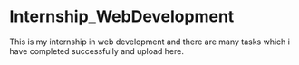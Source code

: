 # Internship_WebDevelopment
This is my internship in web development and there are many tasks which i have completed successfully and upload here.
